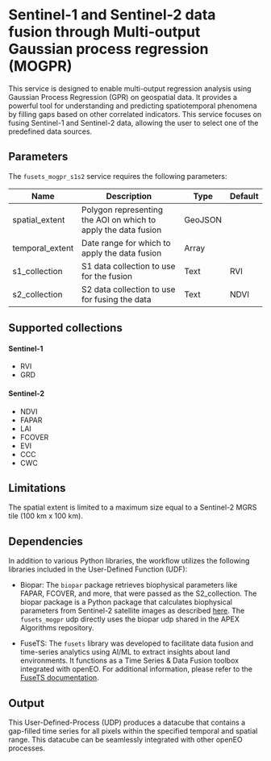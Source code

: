 # Sentinel-1 and Sentinel-2 data fusion through Multi-output Gaussian process regression (MOGPR)

This service is designed to enable multi-output regression analysis using Gaussian Process Regression (GPR) on geospatial data. It provides a powerful tool for understanding and predicting spatiotemporal phenomena by filling gaps based on other correlated indicators. This service focuses on fusing Sentinel-1 and Sentinel-2 data, allowing the user to select one of the predefined data sources.

## Parameters

The `fusets_mogpr_s1s2` service requires the following parameters:


| Name            | Description                                                    | Type    | Default |
| --------------- | -------------------------------------------------------------- | ------- | ------- |
| spatial_extent  | Polygon representing the AOI on which to apply the data fusion | GeoJSON |         |
| temporal_extent | Date range for which to apply the data fusion                  | Array   |         |
| s1_collection   | S1 data collection to use for the fusion                       | Text    | RVI     |
| s2_collection   | S2 data collection to use for fusing the data                  | Text    | NDVI    |

## Supported collections

#### Sentinel-1

* RVI
* GRD

#### Sentinel-2

* NDVI
* FAPAR
* LAI
* FCOVER
* EVI
* CCC
* CWC

## Limitations

The spatial extent is limited to a maximum size equal to a Sentinel-2 MGRS tile (100 km x 100 km).

## Dependencies

In addition to various Python libraries, the workflow utilizes the following libraries included in the User-Defined Function (UDF):

* Biopar: The `biopar` package retrieves biophysical parameters like FAPAR, FCOVER, and more, that were passed as the S2_collection. The biopar package is a Python package that calculates biophysical parameters from Sentinel-2 satellite images as described [here](https://step.esa.int/docs/extra/ATBD_S2ToolBox_L2B_V1.1.pdf). The `fusets_mogpr` udp directly uses the biopar udp shared in the APEX Algorithms repository. 

* FuseTS: The `fusets` library was developed to facilitate data fusion and time-series analytics using AI/ML to extract insights about land environments. It functions as a Time Series & Data Fusion toolbox integrated with openEO. For additional information, please refer to the [FuseTS documentation](https://open-eo.github.io/FuseTS/installation.html).



## Output

This User-Defined-Process (UDP) produces a datacube that contains a gap-filled time series for all pixels within the specified temporal and spatial range. This datacube can be seamlessly integrated with other openEO processes.